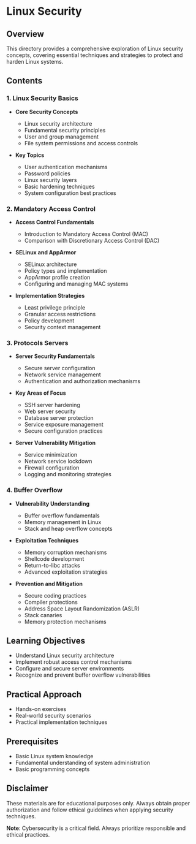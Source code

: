 # Linux Security

## Overview
This directory provides a comprehensive exploration of Linux security concepts, covering essential techniques and strategies to protect and harden Linux systems.

## Contents

### 1. Linux Security Basics
- **Core Security Concepts**
  - Linux security architecture
  - Fundamental security principles
  - User and group management
  - File system permissions and access controls

- **Key Topics**
  - User authentication mechanisms
  - Password policies
  - Linux security layers
  - Basic hardening techniques
  - System configuration best practices

### 2. Mandatory Access Control
- **Access Control Fundamentals**
  - Introduction to Mandatory Access Control (MAC)
  - Comparison with Discretionary Access Control (DAC)

- **SELinux and AppArmor**
  - SELinux architecture
  - Policy types and implementation
  - AppArmor profile creation
  - Configuring and managing MAC systems

- **Implementation Strategies**
  - Least privilege principle
  - Granular access restrictions
  - Policy development
  - Security context management

### 3. Protocols Servers
- **Server Security Fundamentals**
  - Secure server configuration
  - Network service management
  - Authentication and authorization mechanisms

- **Key Areas of Focus**
  - SSH server hardening
  - Web server security
  - Database server protection
  - Service exposure management
  - Secure configuration practices

- **Server Vulnerability Mitigation**
  - Service minimization
  - Network service lockdown
  - Firewall configuration
  - Logging and monitoring strategies

### 4. Buffer Overflow
- **Vulnerability Understanding**
  - Buffer overflow fundamentals
  - Memory management in Linux
  - Stack and heap overflow concepts

- **Exploitation Techniques**
  - Memory corruption mechanisms
  - Shellcode development
  - Return-to-libc attacks
  - Advanced exploitation strategies

- **Prevention and Mitigation**
  - Secure coding practices
  - Compiler protections
  - Address Space Layout Randomization (ASLR)
  - Stack canaries
  - Memory protection mechanisms

## Learning Objectives
- Understand Linux security architecture
- Implement robust access control mechanisms
- Configure and secure server environments
- Recognize and prevent buffer overflow vulnerabilities

## Practical Approach
- Hands-on exercises
- Real-world security scenarios
- Practical implementation techniques

## Prerequisites
- Basic Linux system knowledge
- Fundamental understanding of system administration
- Basic programming concepts

## Disclaimer
These materials are for educational purposes only. Always obtain proper authorization and follow ethical guidelines when applying security techniques.


**Note**: Cybersecurity is a critical field. Always prioritize responsible and ethical practices.